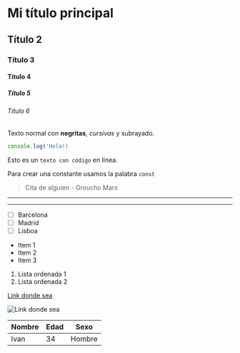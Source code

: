 # Mi título principal
## Título 2
### Título 3
#### Titulo 4
##### Título 5
###### Título 6

Texto normal con **negritas**, *cursivas* y subrayado.

```js
console.log('Hola!)
```

Esto es un `texto con código` en línea.

Para crear una constante usamos la palabra `const`

<!-- Citas -->
>Cita de alguien - Groucho Marx

<!-- Barras horizontales -->
---
***

<!-- Checklist -->
- [ ] Barcelona
- [ ] Madrid
- [ ] Lisboa

<!-- Listas -->
* Item 1
* Item 2
* Item 3

1. Lista ordenada 1
2. Lista ordenada 2

<!-- Link directamente -->
[Link donde sea](https://picsum.photos/200)

<!-- Imagen -->
![Link donde sea](https://picsum.photos/id/237/200)


<!-- Tablas -->
| Nombre | Edad | Sexo  |
|---|---|---|
|Ivan|34|Hombre|